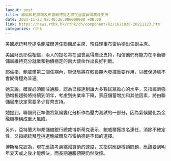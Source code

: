 ```yaml
---
layout: post
title: 耶倫料鮑威爾及布雷納德提名將在國會贏得廣泛支持
date: 2021-11-23 08:40:26.000000000 +08:00
link: https://news.rthk.hk/rthk/ch/component/k2/1621030-20211123.htm
categories: rthk
---
```


美國總統拜登提名鮑威爾連任聯儲局主席、現任理事布雷納德出任副主席。

美國財長耶倫相信，兩人的提名將在國會贏得廣泛支持，相信他們有能力在平衡聯儲局維持充分就業和物價穩定的兩大使命作出良好判斷。

耶倫指，鮑威爾第二個任期內，聯儲局將在較長期內發揮重要作用，以確保通脹不會變得極為普遍。

她又說，確實必須關注通脹，認為已經達到讓大多數民眾擔心的水平，又指經濟強勁增長趨勢將持續到明年，考慮到失業率下降，家庭儲蓄增加和其他因素，將由聯儲局來決定需要多少貨幣支持。

她提到，聯儲局正準備將氣候變化分析作為壓力測試的一部分，因為氣候變化為金融機構構成重大風險。

另外，亞特蘭大聯邦儲備銀行總裁博斯蒂克表示，鮑威爾獲提名連任，消除不確定性，又指總統拜登挑選鮑威爾及布雷納德是不錯的選擇。

博斯蒂克認為，現在應該考慮縮減買債的速度，又指供應鏈樽頸問題，應該要到明年夏天或之後才能解決，而長期通脹預期仍然受控。
